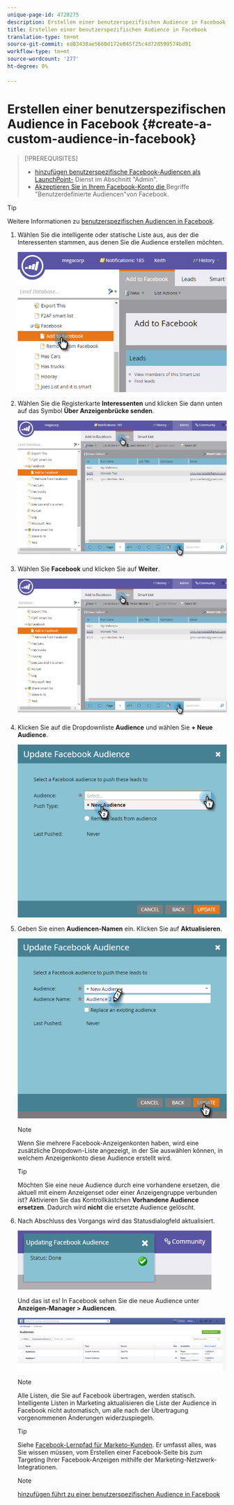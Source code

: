 ```yaml
---
unique-page-id: 4720275
description: Erstellen einer benutzerspezifischen Audience in Facebook - Marketing Docs - Produktdokumentation
title: Erstellen einer benutzerspezifischen Audience in Facebook
translation-type: tm+mt
source-git-commit: ed83438ae5660d172e845f25c4d72d599574bd91
workflow-type: tm+mt
source-wordcount: '277'
ht-degree: 0%

---
```



# Erstellen einer benutzerspezifischen Audience in Facebook {#create-a-custom-audience-in-facebook}

>[!PREREQUISITES]
>
>* [hinzufügen benutzerspezifische Facebook-Audiencen als LaunchPoint-](/help/marketo/product-docs/demand-generation/ad-network-integrations/add-facebook-custom-audiences-as-a-launchpoint-service.md) Dienst im Abschnitt &quot;Admin&quot;.
>* [Akzeptieren Sie in Ihrem Facebook-Konto die ](https://www.facebook.com/ads/manage/customaudiences/tos.php) Begriffe &quot;Benutzerdefinierte Audiencen&quot;von Facebook.

>



>[!TIP]
>
>Weitere Informationen zu [benutzerspezifischen Audiencen in Facebook](https://www.facebook.com/help/341425252616329).

1. Wählen Sie die intelligente oder statische Liste aus, aus der die Interessenten stammen, aus denen Sie die Audience erstellen möchten.

   ![](assets/1.png)

1. Wählen Sie die Registerkarte **Interessenten** und klicken Sie dann unten auf das Symbol **Über Anzeigenbrücke senden**.

   ![](assets/222.png)

1. Wählen Sie **Facebook** und klicken Sie auf **Weiter**.

   ![](assets/two.png)

1. Klicken Sie auf die Dropdownliste **Audience** und wählen Sie **+ Neue Audience**.

   ![](assets/four.png)

1. Geben Sie einen **Audiencen-Namen** ein. Klicken Sie auf **Aktualisieren**.

   ![](assets/five.png)

   >[!NOTE]
   >
   >Wenn Sie mehrere Facebook-Anzeigenkonten haben, wird eine zusätzliche Dropdown-Liste angezeigt, in der Sie auswählen können, in welchem Anzeigenkonto diese Audience erstellt wird.

   >[!TIP]
   >
   >Möchten Sie eine neue Audience durch eine vorhandene ersetzen, die aktuell mit einem Anzeigenset oder einer Anzeigengruppe verbunden ist? Aktivieren Sie das Kontrollkästchen **Vorhandene Audience ersetzen**. Dadurch wird **nicht** die ersetzte Audience gelöscht.

1. Nach Abschluss des Vorgangs wird das Statusdialogfeld aktualisiert.

   ![](assets/six.png)

   Und das ist es! In Facebook sehen Sie die neue Audience unter **Anzeigen-Manager > Audiencen**.

   ![](assets/image2014-12-10-11-3a38-3a32.png)

   >[!NOTE]
   >
   >Alle Listen, die Sie auf Facebook übertragen, werden statisch. Intelligente Listen in Marketing aktualisieren die Liste der Audience in Facebook nicht automatisch, um alle nach der Übertragung vorgenommenen Änderungen widerzuspiegeln.

   >[!TIP]
   >
   >Siehe [Facebook-Lernpfad für Marketo-Kunden](https://facebook.exceedlms.com/student/enrollments/create_enrollment_from_token/BF9TqSaCvM73PP4ScjhCm4fi). Er umfasst alles, was Sie wissen müssen, vom Erstellen einer Facebook-Seite bis zum Targeting Ihrer Facebook-Anzeigen mithilfe der Marketing-Netzwerk-Integrationen.

   >[!NOTE]
   >
   >[hinzufügen führt zu einer benutzerspezifischen Audience in Facebook](/help/marketo/product-docs/demand-generation/facebook/add-leads-to-a-custom-audience-in-facebook.md)
